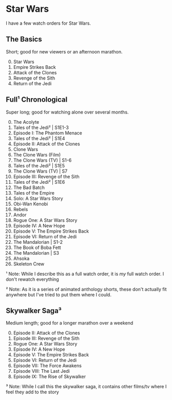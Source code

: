# Star Wars

I have a few watch orders for Star Wars.

## The Basics
Short; good for new viewers or an afternoon marathon.

0) Star Wars
0) Empire Strikes Back
0) Attack of the Clones
0) Revenge of the Sith
0) Return of the Jedi

## Full¹ Chronological
Super long; good for watching alone over several months.

0) The Acolyte
0) Tales of the Jedi² | S1E1-3
0) Episode I: The Phantom Menace
0) Tales of the Jedi² | S1E4
0) Episode II: Attack of the Clones
0) Clone Wars
0) The Clone Wars (Film)
0) The Clone Wars (TV) | S1-6
0) Tales of the Jedi² | S1E5
0) The Clone Wars (TV) | S7
0) Episode III: Revenge of the Sith
0) Tales of the Jedi² | S1E6
0) The Bad Batch
0) Tales of the Empire
0) Solo: A Star Wars Story
0) Obi-Wan Kenobi
0) Rebels
0) Andor
0) Rogue One: A Star Wars Story
0) Episode IV: A New Hope
0) Episode V: The Empire Strikes Back
0) Episode VI: Return of the Jedi
0) The Mandalorian | S1-2
0) The Book of Boba Fett
0) The Mandalorian | S3
0) Ahsoka
0) Skeleton Crew

¹ Note: While I describe this as a full watch order, it is *my* full watch order. I don't rewatch everything

² Note: As it is a series of animated anthology shorts, these don't actually fit anywhere but I've tried to put them where I could.

## Skywalker Saga³
Medium length; good for a longer marathon over a weekend

0) Episode II: Attack of the Clones
0) Episode III: Revenge of the Sith
0) Rogue One: A Star Wars Story
0) Episode IV: A New Hope
0) Episode V: The Empire Strikes Back
0) Episode VI: Return of the Jedi
0) Episode VII: The Force Awakens
0) Episode VIII: The Last Jedi
0) Episode IX: The Rise of Skywalker

³ Note: While I call this the skywalker saga, it contains other films/tv where I feel they add to the story
